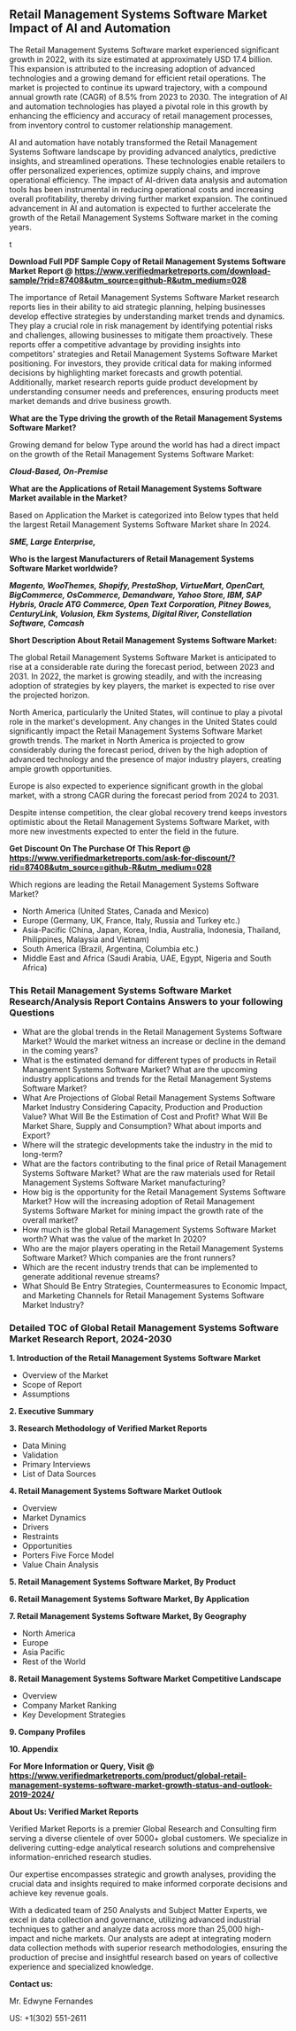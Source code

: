 <h2>Retail Management Systems Software Market Impact of AI and Automation</h2><p>The Retail Management Systems Software market experienced significant growth in 2022, with its size estimated at approximately USD 17.4 billion. This expansion is attributed to the increasing adoption of advanced technologies and a growing demand for efficient retail operations. The market is projected to continue its upward trajectory, with a compound annual growth rate (CAGR) of 8.5% from 2023 to 2030. The integration of AI and automation technologies has played a pivotal role in this growth by enhancing the efficiency and accuracy of retail management processes, from inventory control to customer relationship management.</p><p>AI and automation have notably transformed the Retail Management Systems Software landscape by providing advanced analytics, predictive insights, and streamlined operations. These technologies enable retailers to offer personalized experiences, optimize supply chains, and improve operational efficiency. The impact of AI-driven data analysis and automation tools has been instrumental in reducing operational costs and increasing overall profitability, thereby driving further market expansion. The continued advancement in AI and automation is expected to further accelerate the growth of the Retail Management Systems Software market in the coming years.</p>t</p><p id="" class=""><strong>Download Full PDF Sample Copy of Retail Management Systems Software Market Report @ <a href="https://www.verifiedmarketreports.com/download-sample/?rid=87408&utm_source=github-R&utm_medium=028" target="_blank">https://www.verifiedmarketreports.com/download-sample/?rid=87408&utm_source=github-R&utm_medium=028</a></strong></p><p>The importance of&nbsp;Retail Management Systems Software Market research reports lies in their ability to aid strategic planning, helping businesses develop effective strategies by understanding market trends and dynamics. They play a crucial role in risk management by identifying potential risks and challenges, allowing businesses to mitigate them proactively. These reports offer a competitive advantage by providing insights into competitors' strategies and Retail Management Systems Software Market positioning. For investors, they provide critical data for making informed decisions by highlighting market forecasts and growth potential. Additionally, market research reports guide product development by understanding consumer needs and preferences, ensuring products meet market demands and drive business growth.</p><p><strong>What are the&nbsp;Type driving the growth of the Retail Management Systems Software Market?</strong></p><p id="" class="">Growing demand for below Type around the world has had a direct impact on the growth of the Retail Management Systems Software Market:</p><em><strong>Cloud-Based, On-Premise</strong></em></p><strong>What are the&nbsp;Applications&nbsp;of Retail Management Systems Software Market available in the Market?</strong></p><p id="" class="">Based on Application the Market is categorized into Below types that held the largest Retail Management Systems Software Market share In 2024.</p><em><strong>SME, Large Enterprise, </strong></em></p><strong>Who is the largest Manufacturers of Retail Management Systems Software Market worldwide?</strong></p><p><em><strong>Magento, WooThemes, Shopify, PrestaShop, VirtueMart, OpenCart, BigCommerce, OsCommerce, Demandware, Yahoo Store, IBM, SAP Hybris, Oracle ATG Commerce, Open Text Corporation, Pitney Bowes, CenturyLink, Volusion, Ekm Systems, Digital River, Constellation Software, Comcash</strong></em></p><p id="" class=""><strong>Short Description About Retail Management Systems Software Market:</strong></p><p>The global Retail Management Systems Software Market is anticipated to rise at a considerable rate during the forecast period, between 2023 and 2031. In 2022, the market is growing steadily, and with the increasing adoption of strategies by key players, the market is expected to rise over the projected horizon.</p><p>North America, particularly the United States, will continue to play a pivotal role in the market's development. Any changes in the United States could significantly impact the Retail Management Systems Software Market growth trends. The market in North America is projected to grow considerably during the forecast period, driven by the high adoption of advanced technology and the presence of major industry players, creating ample growth opportunities.</p><p>Europe is also expected to experience significant growth in the global market, with a strong CAGR during the forecast period from 2024 to 2031.</p><p>Despite intense competition, the clear global recovery trend keeps investors optimistic about the Retail Management Systems Software Market, with more new investments expected to enter the field in the future.</p><p id="" class=""><strong>Get Discount On The Purchase Of This Report @ <a href="https://www.verifiedmarketreports.com/ask-for-discount/?rid=87408&utm_source=github-R&utm_medium=028" target="_blank">https://www.verifiedmarketreports.com/ask-for-discount/?rid=87408&utm_source=github-R&utm_medium=028</a></strong></p>Which regions are leading the Retail Management Systems Software Market?</p><ul><li>North America (United States, Canada and Mexico)</li><li>Europe (Germany, UK, France, Italy, Russia and Turkey etc.)</li><li>Asia-Pacific (China, Japan, Korea, India, Australia, Indonesia, Thailand, Philippines, Malaysia and Vietnam)</li><li>South America (Brazil, Argentina, Columbia etc.)</li><li>Middle East and Africa (Saudi Arabia, UAE, Egypt, Nigeria and South Africa)</li></ul><h3 id="" class="">This Retail Management Systems Software Market Research/Analysis Report Contains Answers to your following Questions</h3><ul><li>What are the global trends in the Retail Management Systems Software Market? Would the market witness an increase or decline in the demand in the coming years?</li><li>What is the estimated demand for different types of products in Retail Management Systems Software Market? What are the upcoming industry applications and trends for the Retail Management Systems Software Market?</li><li>What Are Projections of Global Retail Management Systems Software Market Industry Considering Capacity, Production and Production Value? What Will Be the Estimation of Cost and Profit? What Will Be Market Share, Supply and Consumption? What about imports and Export?</li><li>Where will the strategic developments take the industry in the mid to long-term?</li><li>What are the factors contributing to the final price of Retail Management Systems Software Market? What are the raw materials used for Retail Management Systems Software Market manufacturing?</li><li>How big is the opportunity for the Retail Management Systems Software Market? How will the increasing adoption of Retail Management Systems Software Market for mining impact the growth rate of the overall market?</li><li>How much is the global Retail Management Systems Software Market worth? What was the value of the market In 2020?</li><li>Who are the major players operating in the Retail Management Systems Software Market? Which companies are the front runners?</li><li>Which are the recent industry trends that can be implemented to generate additional revenue streams?</li><li>What Should Be Entry Strategies, Countermeasures to Economic Impact, and Marketing Channels for Retail Management Systems Software Market Industry?</li></ul><h3 id="" class="">Detailed TOC of Global Retail Management Systems Software Market Research Report, 2024-2030</h3><p id="" class=""><strong>1. Introduction of the Retail Management Systems Software Market</strong></p><ul><li>Overview of the Market</li><li>Scope of Report</li><li>Assumptions</li></ul><p id="" class=""><strong>2. Executive Summary</strong></p><p id="" class=""><strong>3. Research Methodology of Verified Market Reports</strong></p><ul><li>Data Mining</li><li>Validation</li><li>Primary Interviews</li><li>List of Data Sources</li></ul><p id="" class=""><strong>4. Retail Management Systems Software Market Outlook</strong></p><ul><li>Overview</li><li>Market Dynamics</li><li>Drivers</li><li>Restraints</li><li>Opportunities</li><li>Porters Five Force Model</li><li>Value Chain Analysis</li></ul><p id="" class=""><strong>5. Retail Management Systems Software Market, By Product</strong></p><p id="" class=""><strong>6. Retail Management Systems Software Market, By Application</strong></p><p id="" class=""><strong>7. Retail Management Systems Software Market, By Geography</strong></p><ul><li>North America</li><li>Europe</li><li>Asia Pacific</li><li>Rest of the World</li></ul><p id="" class=""><strong>8. Retail Management Systems Software Market Competitive Landscape</strong></p><ul><li>Overview</li><li>Company Market Ranking</li><li>Key Development Strategies</li></ul><p id="" class=""><strong>9. Company Profiles</strong></p><p id="" class=""><strong>10. Appendix</strong></p><p id="" class=""><strong>For More Information or Query, Visit @ <a href="https://www.verifiedmarketreports.com/product/global-retail-management-systems-software-market-growth-status-and-outlook-2019-2024/" target="_blank">https://www.verifiedmarketreports.com/product/global-retail-management-systems-software-market-growth-status-and-outlook-2019-2024/</a></strong></p><p id="" class=""><strong>About Us: Verified Market Reports</strong></p><p id="" class="">Verified Market Reports is a premier Global Research and Consulting firm serving a diverse clientele of over 5000+ global customers. We specialize in delivering cutting-edge analytical research solutions and comprehensive information-enriched research studies.</p><p id="" class="">Our expertise encompasses strategic and growth analyses, providing the crucial data and insights required to make informed corporate decisions and achieve key revenue goals.</p><p id="" class="">With a dedicated team of 250 Analysts and Subject Matter Experts, we excel in data collection and governance, utilizing advanced industrial techniques to gather and analyze data across more than 25,000 high-impact and niche markets. Our analysts are adept at integrating modern data collection methods with superior research methodologies, ensuring the production of precise and insightful research based on years of collective experience and specialized knowledge.</p><p id="" class=""><strong>Contact us:</strong></p><p id="" class="">Mr. Edwyne Fernandes</p><p id="" class="">US: +1(302) 551-2611</p>